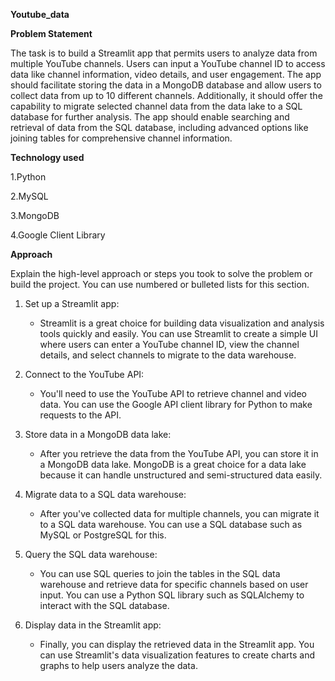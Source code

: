 **Youtube_data**

**Problem Statement**

The task is to build a Streamlit app that permits users to analyze data from multiple YouTube channels. Users can input a YouTube channel ID to access data like channel information, video details, and user engagement. The app should facilitate storing the data in a MongoDB database and allow users to collect data from up to 10 different channels. Additionally, it should offer the capability to migrate selected channel data from the data lake to a SQL database for further analysis. The app should enable searching and retrieval of data from the SQL database, including advanced options like joining tables for comprehensive channel information.

**Technology used**

1.Python

2.MySQL

3.MongoDB

4.Google Client Library

**Approach**


Explain the high-level approach or steps you took to solve the problem or build the project. You can use numbered or bulleted lists for this section.

1. Set up a Streamlit app:
   - Streamlit is a great choice for building data visualization and analysis tools quickly and easily. You can use Streamlit to create a simple UI where users can enter a YouTube channel ID, view the channel details, and select channels to migrate to the data warehouse.

2. Connect to the YouTube API:
   - You'll need to use the YouTube API to retrieve channel and video data. You can use the Google API client library for Python to make requests to the API.

3. Store data in a MongoDB data lake:
   - After you retrieve the data from the YouTube API, you can store it in a MongoDB data lake. MongoDB is a great choice for a data lake because it can handle unstructured and semi-structured data easily.

4. Migrate data to a SQL data warehouse:
   - After you've collected data for multiple channels, you can migrate it to a SQL data warehouse. You can use a SQL database such as MySQL or PostgreSQL for this.

5. Query the SQL data warehouse:
   - You can use SQL queries to join the tables in the SQL data warehouse and retrieve data for specific channels based on user input. You can use a Python SQL library such as SQLAlchemy to interact with the SQL database.

6. Display data in the Streamlit app:
   - Finally, you can display the retrieved data in the Streamlit app. You can use Streamlit's data visualization features to create charts and graphs to help users analyze the data.
